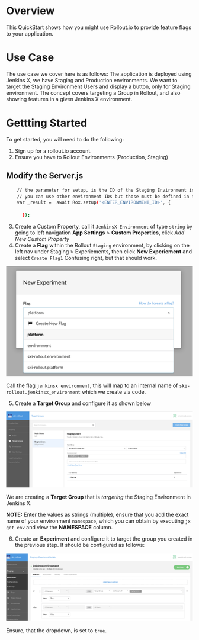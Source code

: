 # Overview 

This QuickStart shows how you might use Rollout.io to provide feature flags to your application. 

# Use Case
The use case we cover here is as follows:  The application is deployed using Jenkins X, we have Staging and Production environments.  We want to target the Staging Environment Users and display a button, only for Staging environment.  The concept covers targeting a Group in Rollout, and also showing features in a given Jenkins X environment.

# Gettting Started

To get started, you will need to do the following:

1. Sign up for a rollout.io account.
2. Ensure you have to Rollout Environments (Production, Staging) 

## Modify the Server.js
```bash
	// the parameter for setup, is the ID of the Staging Environment in the Rollout Dashboard.
	// you can use other environment IDs but those must be defined in the Rollout Dashboard.
	var _result =  await Rox.setup('<ENTER_ENVIRONMENT_ID>', {

	  });
```
3. Create a Custom Property, call it `JenkinsX Environment` of type `string` by going to left navigation **App Settings** > **Custom Properties**, click _Add New Custom Property_
4. Create a **Flag** within the Rollout `Staging` environment, by clicking on the left nav under Staging > Experiements, then click **New Experiement** and select `Create Flag1`  Confusing right, but that should work.

![Create Flag](public/images/create_flag_staging.png)

Call the flag `jenkinsx environment`, this will map to an internal name of `ski-rollout.jenkinsx_environment` which we create via code.

5. Create a **Target Group** and configure it as shown below

![Target Group](public/images/target_group.png)

We are creating a **Target Group** that is _targeting_ the Staging Environment in Jenkins X.  

**NOTE:** Enter the values as strings (multiple), ensure that you add the exact name of your environment `namespace`, which you can obtain by executing `jx get env` and view the **NAMESPACE** column.

6. Create an **Experiment** and configure it to target the group you created in the previous step.  It should be configured as follows:

![Experiement in Staging](public/images/experiment_staging.png)

Ensure, that the dropdown, is set to `true`.